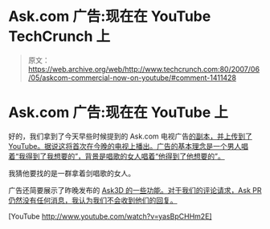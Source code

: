 # Ask.com 广告:现在在 YouTube TechCrunch 上

> 原文：<https://web.archive.org/web/http://www.techcrunch.com:80/2007/06/05/askcom-commercial-now-on-youtube/#comment-1411428>

# Ask.com 广告:现在在 YouTube 上

好的，我们拿到了今天早些时候提到的 Ask.com 电视广告[的副本，并上传到了 YouTube。据说这将首次在今晚的电视上播出。广告的基本理念是一个男人唱着“我得到了我想要的”，背景是唱歌的女人唱着“他得到了他想要的”。](https://web.archive.org/web/20230219012520/https://techcrunch.com/2007/06/05/new-askcom-television-campaign-leaked-photos/)

我猜他要找的是一群拿着剑唱歌的女人。

广告还简要展示了昨晚发布的 [Ask3D 的一些功能。对于我们的评论请求，Ask PR 仍然没有任何消息，我认为我们不会收到他们的回复。](https://web.archive.org/web/20230219012520/https://techcrunch.com/2007/06/04/major-relaunch-for-ask-ask3d/)

[YouTube http://www.youtube.com/watch?v=yasBpCHHm2E]